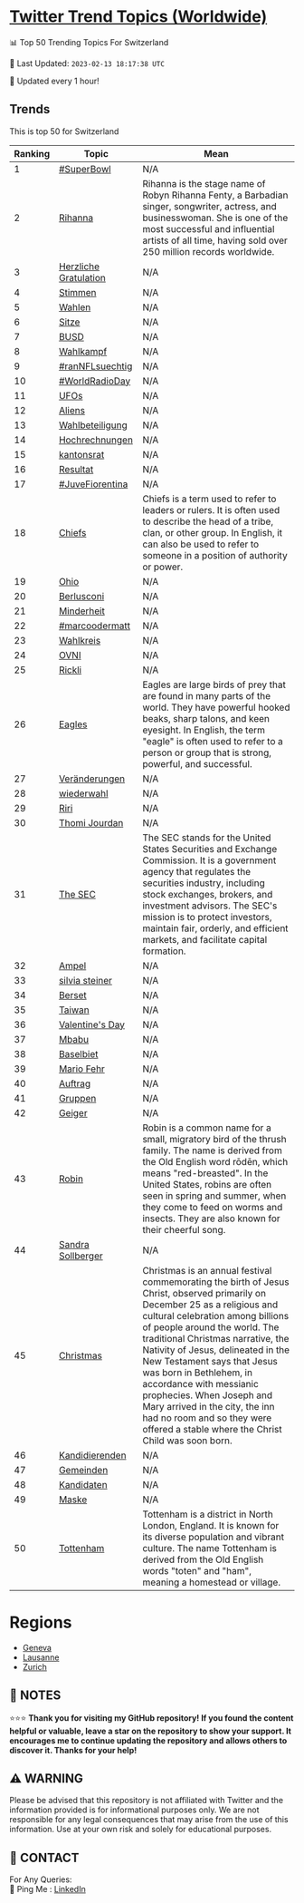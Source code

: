 [Twitter Trend Topics (Worldwide)](https://github.com/ErcinDedeoglu/Twitter-Trend-Topics)
==========


📊 Top 50 Trending Topics For Switzerland

📆 Last Updated: `2023-02-13 18:17:38 UTC`

🔧 Updated every 1 hour!


## Trends

This is top 50 for Switzerland

| Ranking | Topic | Mean |
| ------- | ------------ | ------------ |
| 1 | [#SuperBowl](http://twitter.com/search?q=%23SuperBowl) | N/A |
| 2 | [Rihanna](http://twitter.com/search?q=Rihanna) | Rihanna is the stage name of Robyn Rihanna Fenty, a Barbadian singer, songwriter, actress, and businesswoman. She is one of the most successful and influential artists of all time, having sold over 250 million records worldwide. |
| 3 | [Herzliche Gratulation](http://twitter.com/search?q=Herzliche+Gratulation) | N/A |
| 4 | [Stimmen](http://twitter.com/search?q=Stimmen) | N/A |
| 5 | [Wahlen](http://twitter.com/search?q=Wahlen) | N/A |
| 6 | [Sitze](http://twitter.com/search?q=Sitze) | N/A |
| 7 | [BUSD](http://twitter.com/search?q=BUSD) | N/A |
| 8 | [Wahlkampf](http://twitter.com/search?q=Wahlkampf) | N/A |
| 9 | [#ranNFLsuechtig](http://twitter.com/search?q=%23ranNFLsuechtig) | N/A |
| 10 | [#WorldRadioDay](http://twitter.com/search?q=%23WorldRadioDay) | N/A |
| 11 | [UFOs](http://twitter.com/search?q=UFOs) | N/A |
| 12 | [Aliens](http://twitter.com/search?q=Aliens) | N/A |
| 13 | [Wahlbeteiligung](http://twitter.com/search?q=Wahlbeteiligung) | N/A |
| 14 | [Hochrechnungen](http://twitter.com/search?q=Hochrechnungen) | N/A |
| 15 | [kantonsrat](http://twitter.com/search?q=kantonsrat) | N/A |
| 16 | [Resultat](http://twitter.com/search?q=Resultat) | N/A |
| 17 | [#JuveFiorentina](http://twitter.com/search?q=%23JuveFiorentina) | N/A |
| 18 | [Chiefs](http://twitter.com/search?q=Chiefs) | Chiefs is a term used to refer to leaders or rulers. It is often used to describe the head of a tribe, clan, or other group. In English, it can also be used to refer to someone in a position of authority or power. |
| 19 | [Ohio](http://twitter.com/search?q=Ohio) | N/A |
| 20 | [Berlusconi](http://twitter.com/search?q=Berlusconi) | N/A |
| 21 | [Minderheit](http://twitter.com/search?q=Minderheit) | N/A |
| 22 | [#marcoodermatt](http://twitter.com/search?q=%23marcoodermatt) | N/A |
| 23 | [Wahlkreis](http://twitter.com/search?q=Wahlkreis) | N/A |
| 24 | [OVNI](http://twitter.com/search?q=OVNI) | N/A |
| 25 | [Rickli](http://twitter.com/search?q=Rickli) | N/A |
| 26 | [Eagles](http://twitter.com/search?q=Eagles) | Eagles are large birds of prey that are found in many parts of the world. They have powerful hooked beaks, sharp talons, and keen eyesight. In English, the term "eagle" is often used to refer to a person or group that is strong, powerful, and successful. |
| 27 | [Veränderungen](http://twitter.com/search?q=Ver%c3%a4nderungen) | N/A |
| 28 | [wiederwahl](http://twitter.com/search?q=wiederwahl) | N/A |
| 29 | [Riri](http://twitter.com/search?q=Riri) | N/A |
| 30 | [Thomi Jourdan](http://twitter.com/search?q=Thomi+Jourdan) | N/A |
| 31 | [The SEC](http://twitter.com/search?q=The+SEC) | The SEC stands for the United States Securities and Exchange Commission. It is a government agency that regulates the securities industry, including stock exchanges, brokers, and investment advisors. The SEC's mission is to protect investors, maintain fair, orderly, and efficient markets, and facilitate capital formation. |
| 32 | [Ampel](http://twitter.com/search?q=Ampel) | N/A |
| 33 | [silvia steiner](http://twitter.com/search?q=silvia+steiner) | N/A |
| 34 | [Berset](http://twitter.com/search?q=Berset) | N/A |
| 35 | [Taiwan](http://twitter.com/search?q=Taiwan) | N/A |
| 36 | [Valentine's Day](http://twitter.com/search?q=Valentine%27s+Day) | N/A |
| 37 | [Mbabu](http://twitter.com/search?q=Mbabu) | N/A |
| 38 | [Baselbiet](http://twitter.com/search?q=Baselbiet) | N/A |
| 39 | [Mario Fehr](http://twitter.com/search?q=Mario+Fehr) | N/A |
| 40 | [Auftrag](http://twitter.com/search?q=Auftrag) | N/A |
| 41 | [Gruppen](http://twitter.com/search?q=Gruppen) | N/A |
| 42 | [Geiger](http://twitter.com/search?q=Geiger) | N/A |
| 43 | [Robin](http://twitter.com/search?q=Robin) | Robin is a common name for a small, migratory bird of the thrush family. The name is derived from the Old English word rōdēn, which means "red-breasted". In the United States, robins are often seen in spring and summer, when they come to feed on worms and insects. They are also known for their cheerful song. |
| 44 | [Sandra Sollberger](http://twitter.com/search?q=Sandra+Sollberger) | N/A |
| 45 | [Christmas](http://twitter.com/search?q=Christmas) | Christmas is an annual festival commemorating the birth of Jesus Christ, observed primarily on December 25 as a religious and cultural celebration among billions of people around the world. The traditional Christmas narrative, the Nativity of Jesus, delineated in the New Testament says that Jesus was born in Bethlehem, in accordance with messianic prophecies. When Joseph and Mary arrived in the city, the inn had no room and so they were offered a stable where the Christ Child was soon born. |
| 46 | [Kandidierenden](http://twitter.com/search?q=Kandidierenden) | N/A |
| 47 | [Gemeinden](http://twitter.com/search?q=Gemeinden) | N/A |
| 48 | [Kandidaten](http://twitter.com/search?q=Kandidaten) | N/A |
| 49 | [Maske](http://twitter.com/search?q=Maske) | N/A |
| 50 | [Tottenham](http://twitter.com/search?q=Tottenham) | Tottenham is a district in North London, England. It is known for its diverse population and vibrant culture. The name Tottenham is derived from the Old English words "toten" and "ham", meaning a homestead or village. |



# Regions

* [Geneva](</Switzerland/Geneva.md>)
* [Lausanne](</Switzerland/Lausanne.md>)
* [Zurich](</Switzerland/Zurich.md>)



## 📝 NOTES

⭐⭐⭐ **Thank you for visiting my GitHub repository! If you found the content helpful or valuable, leave a star on the repository to show your support. It encourages me to continue updating the repository and allows others to discover it. Thanks for your help!**


## ⚠️ WARNING

Please be advised that this repository is not affiliated with Twitter and the information provided is for informational purposes only. We are not responsible for any legal consequences that may arise from the use of this information. Use at your own risk and solely for educational purposes.


## 📨 CONTACT

 For Any Queries:  
            🏓 Ping Me : [LinkedIn](https://www.linkedin.com/in/ercindedeoglu/)
